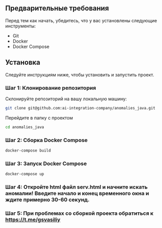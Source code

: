 ## Предварительные требования

Перед тем как начать, убедитесь, что у вас установлены следующие инструменты:

- Git
- Docker
- Docker Compose

## Установка

Следуйте инструкциям ниже, чтобы установить и запустить проект.

### Шаг 1: Клонирование репозитория

Склонируйте репозиторий на вашу локальную машину:

```sh
git clone git@github.com:ai-integration-company/anomalies_java.git
```

Перейдите в папку с проектом
```sh
cd anomalies_java
```
### Шаг 2: Сборка Docker Compose

```sh
docker-compose build
```
### Шаг 3: Запуск Docker Compose
```sh
docker-compose up
```
### Шаг 4: Откройте html файл serv.html и начните искать аномалии! Введите начало и конец временного окна и ждите примерно 30-60 секунд.

### Шаг 5: При проблемах со сборкой проекта обратиться к https://t.me/gsvasiliy
